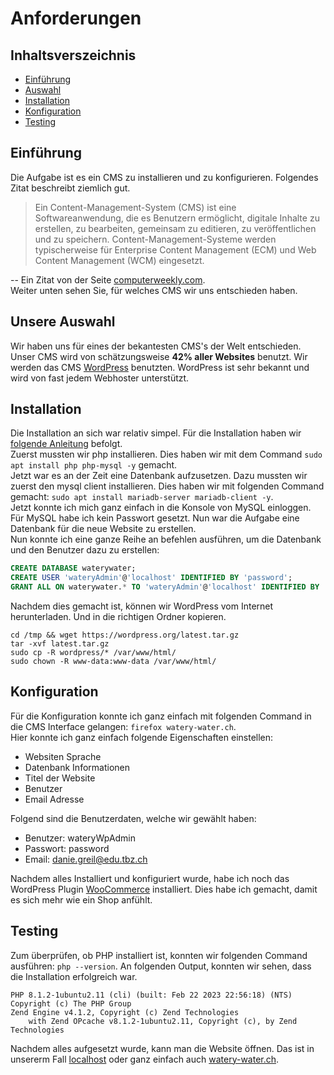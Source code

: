 # Anforderungen

## Inhaltsverszeichnis
- [Einführung](#einführung)
- [Auswahl](#unsere-auswahl)
- [Installation](#installation)
- [Konfiguration](#konfiguration)
- [Testing](#testing)

## Einführung
Die Aufgabe ist es ein CMS zu installieren und zu konfigurieren. 
Folgendes Zitat beschreibt ziemlich gut. 
> Ein Content-Management-System (CMS) ist eine Softwareanwendung, die es Benutzern ermöglicht, digitale Inhalte zu erstellen, zu bearbeiten, gemeinsam zu editieren, zu veröffentlichen und zu speichern. Content-Management-Systeme werden typischerweise für Enterprise Content Management (ECM) und Web Content Management (WCM) eingesetzt.

-- Ein Zitat von der Seite [computerweekly.com](https://www.computerweekly.com/de/definition/Content-Management-System-CMS). <br>
Weiter unten sehen Sie, für welches CMS wir uns entschieden haben. 



## Unsere Auswahl
Wir haben uns für eines der bekantesten CMS's der Welt entschieden. Unser CMS wird von schätzungsweise **42% aller Websites** benutzt. Wir werden das CMS [WordPress](https://wordpress.com/de/) benutzten. WordPress ist sehr bekannt und wird von fast jedem Webhoster unterstützt. 


## Installation
Die Installation an sich war relativ simpel. Für die Installation haben wir [folgende Anleitung](https://www.digitalocean.com/community/tutorials/install-wordpress-on-ubuntu) befolgt.<br>
Zuerst mussten wir php installieren. Dies haben wir mit dem Command ```sudo apt install php php-mysql -y``` gemacht. <br>
Jetzt war es an der Zeit eine Datenbank aufzusetzen. Dazu mussten wir zuerst den mysql client installieren. Dies haben wir mit folgenden Command gemacht: ```sudo apt install mariadb-server mariadb-client -y```. <br> 
Jetzt konnte ich mich ganz einfach in die Konsole von MySQL einloggen. Für MySQL habe ich kein Passwort gesetzt. Nun war die Aufgabe eine Datenbank für die neue Website zu erstellen. <br>
Nun konnte ich eine ganze Reihe an befehlen ausführen, um die Datenbank und den Benutzer dazu zu erstellen: 
```sql
CREATE DATABASE waterywater;
CREATE USER 'wateryAdmin'@'localhost' IDENTIFIED BY 'password';
GRANT ALL ON waterywater.* TO 'wateryAdmin'@'localhost' IDENTIFIED BY 'password';
```
Nachdem dies gemacht ist, können wir WordPress vom Internet herunterladen. Und in die richtigen Ordner kopieren. 
```
cd /tmp && wget https://wordpress.org/latest.tar.gz
tar -xvf latest.tar.gz
sudo cp -R wordpress/* /var/www/html/
sudo chown -R www-data:www-data /var/www/html/
```

## Konfiguration
Für die Konfiguration konnte ich ganz einfach mit folgenden Command in die CMS Interface gelangen: ```firefox watery-water.ch```. <br>
Hier konnte ich ganz einfach folgende Eigenschaften einstellen:
- Websiten Sprache
- Datenbank Informationen
- Titel der Website
- Benutzer
- Email Adresse

Folgend sind die Benutzerdaten, welche wir gewählt haben:
- Benutzer: wateryWpAdmin
- Passwort: password
- Email: danie.greil@edu.tbz.ch

Nachdem alles Installiert und konfiguriert wurde, habe ich noch das WordPress Plugin [WooCommerce](https://woocommerce.com/) installiert. Dies habe ich gemacht, damit es sich mehr wie ein Shop anfühlt. 


## Testing
Zum überprüfen, ob PHP installiert ist, konnten wir folgenden Command ausführen: ```php --version```. An folgenden Output, konnten wir sehen, dass die Installation erfolgreich war.
```
PHP 8.1.2-1ubuntu2.11 (cli) (built: Feb 22 2023 22:56:18) (NTS)
Copyright (c) The PHP Group
Zend Engine v4.1.2, Copyright (c) Zend Technologies
    with Zend OPcache v8.1.2-1ubuntu2.11, Copyright (c), by Zend Technologies
```
Nachdem alles aufgesetzt wurde, kann man die Website öffnen. Das ist in unsererm Fall [localhost](http://localhost/) oder ganz einfach auch [watery-water.ch](https://watery-water.ch/).
